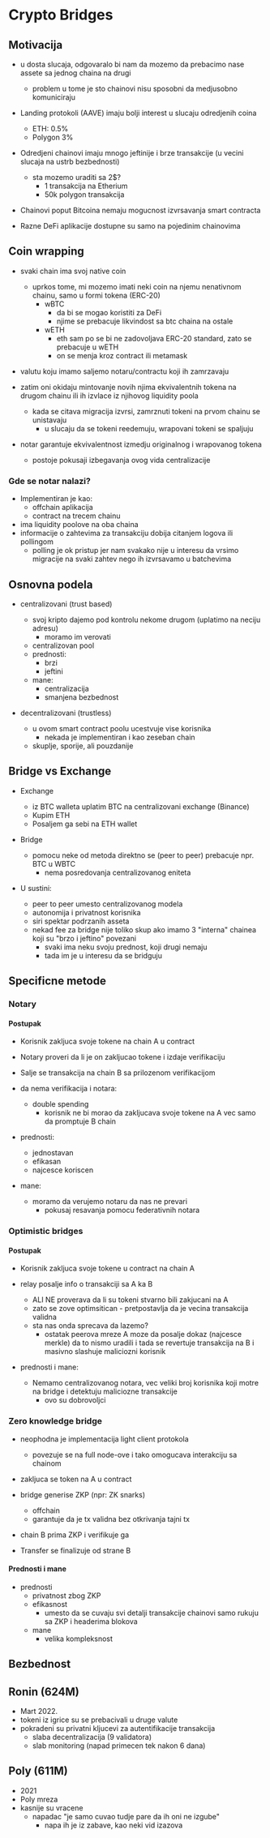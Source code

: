 # Crypto Bridges
<!--HBR-->

## Motivacija

- u dosta slucaja, odgovaralo bi nam da mozemo da prebacimo nase assete sa jednog chaina na drugi
    - problem u tome je sto chainovi nisu sposobni da medjusobno komuniciraju  

- Landing protokoli (AAVE) imaju bolji interest u slucaju odredjenih coina
    - ETH: 0.5%
    - Polygon 3%

- Odredjeni chainovi imaju mnogo jeftinije i brze transakcije (u vecini slucaja na ustrb bezbednosti)
    - sta mozemo uraditi sa 2$?
        - 1 transakcija na Etherium
        - 50k polygon transakcija

- Chainovi poput Bitcoina nemaju mogucnost izvrsavanja smart contracta

- Razne DeFi aplikacije dostupne su samo na pojedinim chainovima


<!--HBR-->
## Coin wrapping

- svaki chain ima svoj native coin
    - uprkos tome, mi mozemo imati neki coin na njemu nenativnom chainu, samo u formi tokena (ERC-20)
        - wBTC
            - da bi se mogao koristiti za DeFi
            - njime se prebacuje likvindost sa btc chaina na ostale
        - wETH
            - eth sam po se bi ne zadovoljava ERC-20 standard, zato se prebacuje u wETH
            - on se menja kroz contract ili metamask

- valutu koju imamo saljemo notaru/contractu koji ih zamrzavaju
- zatim oni okidaju mintovanje novih njima ekvivalentnih tokena na drugom chainu ili ih izvlace iz njihovog liquidity poola
    - kada se citava migracija izvrsi, zamrznuti tokeni na prvom chainu se unistavaju
        - u slucaju da se tokeni reedemuju, wrapovani tokeni se spaljuju

- notar garantuje ekvivalentnost izmedju originalnog i wrapovanog tokena
    - postoje pokusaji izbegavanja ovog vida centralizacije

<!--VBR-->
### Gde se notar nalazi?

- Implementiran je kao:
    - offchain aplikacija
    - contract na trecem chainu
- ima liquidity poolove na oba chaina 
- informacije o zahtevima za transakciju dobija citanjem logova ili pollingom
    - polling je ok pristup jer nam svakako nije u interesu da vrsimo migracije na svaki zahtev nego ih izvrsavamo u batchevima
 
<!--HBR-->
## Osnovna podela
- centralizovani (trust based)
    - svoj kripto dajemo pod kontrolu nekome drugom (uplatimo na neciju adresu)
        - moramo im verovati
    - centralizovan pool
    - prednosti:
        - brzi
        - jeftini
    - mane:
        - centralizacija
        - smanjena bezbednost

- decentralizovani (trustless)
    - u ovom smart contract poolu  ucestvuje vise korisnika
        - nekada je implementiran i kao zeseban chain
    - skuplje, sporije, ali pouzdanije

<!--HBR-->
## Bridge vs Exchange
- Exchange
    - iz BTC walleta uplatim BTC na centralizovani exchange (Binance)
    - Kupim ETH 
    - Posaljem ga sebi na ETH wallet

- Bridge
    - pomocu neke od metoda direktno se (peer to peer) prebacuje npr. BTC u WBTC 
        - nema posredovanja centralizovanog eniteta

- U sustini:
    - peer to peer umesto centralizovanog modela
    - autonomija i privatnost korisnika
    - siri spektar podrzanih asseta
    - nekad fee za bridge nije toliko skup ako imamo 3 "interna" chainea koji su "brzo i jeftino" povezani
        - svaki ima neku svoju prednost, koji drugi nemaju
        - tada im je u interesu da se bridguju

<!--HBR-->
## Specificne metode

### Notary

#### Postupak

- Korisnik zakljuca svoje tokene na chain A u contract
- Notary proveri da li je on zakljucao tokene i izdaje verifikaciju
- Salje se transakcija na chain B sa prilozenom verifikacijom

- da nema verifikacija i notara:
    - double spending
        - korisnik ne bi morao da zakljucava svoje tokene na A vec samo da promptuje B chain

- prednosti:
    - jednostavan
    - efikasan
    - najcesce koriscen

- mane:
    - moramo da verujemo notaru da nas ne prevari
        - pokusaj resavanja pomocu federativnih notara

<!--VBR-->
### Optimistic bridges

#### Postupak

- Korisnik zakljuca svoje tokene u contract na chain A
- relay posalje info o transakciji sa A ka B 
    - ALI NE proverava da li su tokeni stvarno bili zakjucani na A
    - zato se zove optimsitican - pretpostavlja da je vecina transakcija validna
    - sta nas onda sprecava da lazemo?
        - ostatak peerova mreze A moze da posalje dokaz (najcesce merkle) da to nismo uradili i tada se revertuje transakcija na B i masivno slashuje maliciozni korisnik

- prednosti i mane:
    - Nemamo centralizovanog notara, vec veliki broj korisnika koji motre na bridge i detektuju maliciozne transakcije 
        - ovo su dobrovoljci

<!--VBR-->
### Zero knowledge bridge

- neophodna je implementacija light client protokola
    - povezuje se na full node-ove i tako omogucava interakciju sa chainom

- zakljuca se token na A u contract
- bridge generise ZKP (npr: ZK snarks)
    - offchain
    - garantuje da je tx validna bez otkrivanja tajni tx
- chain B prima ZKP i verifikuje ga 
- Transfer se finalizuje od strane B


#### Prednosti i mane

- prednosti
    - privatnost zbog ZKP
    - efikasnost
        - umesto da se cuvaju svi detalji transakcije chainovi samo rukuju sa ZKP i headerima blokova
    - mane
        - velika kompleksnost


<!--HBR-->
## Bezbednost

## Ronin (624M)

- Mart 2022.
- tokeni iz igrice su se prebacivali u druge valute
- pokradeni su privatni kljucevi za autentifikacije transakcija
    - slaba decentralizacija (9 validatora)
    - slab monitoring (napad primecen tek nakon 6 dana)

## Poly (611M)

- 2021
- Poly mreza
- kasnije su vracene
    - napadac "je samo cuvao tudje pare da ih oni ne izgube"
        - napa ih je iz zabave, kao neki vid izazova
